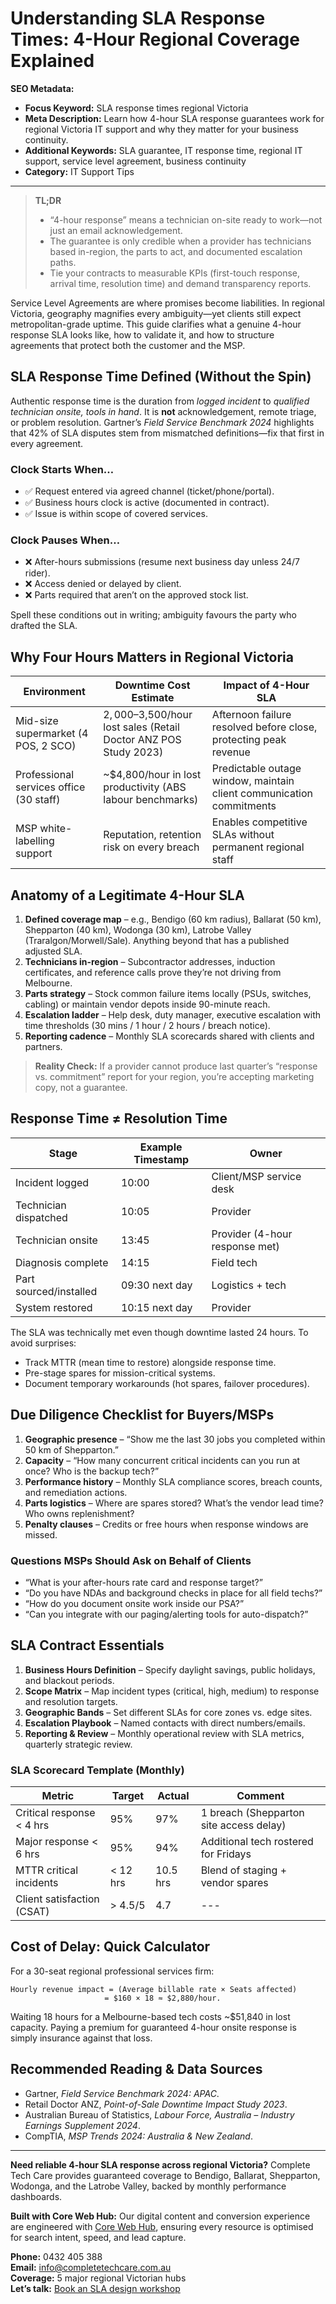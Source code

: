# Understanding SLA Response Times: 4-Hour Regional Coverage Explained

**SEO Metadata:**
- **Focus Keyword:** SLA response times regional Victoria
- **Meta Description:** Learn how 4-hour SLA response guarantees work for regional Victoria IT support and why they matter for your business continuity.
- **Additional Keywords:** SLA guarantee, IT response time, regional IT support, service level agreement, business continuity
- **Category:** IT Support Tips

---

> **TL;DR**
> - “4-hour response” means a technician on-site ready to work—not just an email acknowledgement.
> - The guarantee is only credible when a provider has technicians based in-region, the parts to act, and documented escalation paths.
> - Tie your contracts to measurable KPIs (first-touch response, arrival time, resolution time) and demand transparency reports.

Service Level Agreements are where promises become liabilities. In regional Victoria, geography magnifies every ambiguity—yet clients still expect metropolitan-grade uptime. This guide clarifies what a genuine 4-hour response SLA looks like, how to validate it, and how to structure agreements that protect both the customer and the MSP.

## SLA Response Time Defined (Without the Spin)

Authentic response time is the duration from *logged incident* to *qualified technician onsite, tools in hand*. It is **not** acknowledgement, remote triage, or problem resolution. Gartner’s *Field Service Benchmark 2024* highlights that 42% of SLA disputes stem from mismatched definitions—fix that first in every agreement.

### Clock Starts When…

- ✅ Request entered via agreed channel (ticket/phone/portal).
- ✅ Business hours clock is active (documented in contract).
- ✅ Issue is within scope of covered services.

### Clock Pauses When…

- ❌ After-hours submissions (resume next business day unless 24/7 rider).
- ❌ Access denied or delayed by client.
- ❌ Parts required that aren’t on the approved stock list.

Spell these conditions out in writing; ambiguity favours the party who drafted the SLA.

## Why Four Hours Matters in Regional Victoria

| Environment | Downtime Cost Estimate | Impact of 4-Hour SLA |
| --- | --- | --- |
| Mid-size supermarket (4 POS, 2 SCO) | $2,000–$3,500/hour lost sales (Retail Doctor ANZ POS Study 2023) | Afternoon failure resolved before close, protecting peak revenue |
| Professional services office (30 staff) | ~$4,800/hour in lost productivity (ABS labour benchmarks) | Predictable outage window, maintain client communication commitments |
| MSP white-labelling support | Reputation, retention risk on every breach | Enables competitive SLAs without permanent regional staff |

## Anatomy of a Legitimate 4-Hour SLA

1. **Defined coverage map** – e.g., Bendigo (60 km radius), Ballarat (50 km), Shepparton (40 km), Wodonga (30 km), Latrobe Valley (Traralgon/Morwell/Sale). Anything beyond that has a published adjusted SLA.
2. **Technicians in-region** – Subcontractor addresses, induction certificates, and reference calls prove they’re not driving from Melbourne.
3. **Parts strategy** – Stock common failure items locally (PSUs, switches, cabling) or maintain vendor depots inside 90-minute reach.
4. **Escalation ladder** – Help desk, duty manager, executive escalation with time thresholds (30 mins / 1 hour / 2 hours / breach notice).
5. **Reporting cadence** – Monthly SLA scorecards shared with clients and partners.

> **Reality Check:** If a provider cannot produce last quarter’s “response vs. commitment” report for your region, you’re accepting marketing copy, not a guarantee.

## Response Time ≠ Resolution Time

| Stage | Example Timestamp | Owner |
| --- | --- | --- |
| Incident logged | 10:00 | Client/MSP service desk |
| Technician dispatched | 10:05 | Provider |
| Technician onsite | 13:45 | Provider (4-hour response met) |
| Diagnosis complete | 14:15 | Field tech |
| Part sourced/installed | 09:30 next day | Logistics + tech |
| System restored | 10:15 next day | Provider |

The SLA was technically met even though downtime lasted 24 hours. To avoid surprises:

- Track MTTR (mean time to restore) alongside response time.
- Pre-stage spares for mission-critical systems.
- Document temporary workarounds (hot spares, failover procedures).

## Due Diligence Checklist for Buyers/MSPs

1. **Geographic presence** – “Show me the last 30 jobs you completed within 50 km of Shepparton.”
2. **Capacity** – “How many concurrent critical incidents can you run at once? Who is the backup tech?”
3. **Performance history** – Monthly SLA compliance scores, breach counts, and remediation actions.
4. **Parts logistics** – Where are spares stored? What’s the vendor lead time? Who owns replenishment?
5. **Penalty clauses** – Credits or free hours when response windows are missed.

### Questions MSPs Should Ask on Behalf of Clients

- “What is your after-hours rate card and response target?”
- “Do you have NDAs and background checks in place for all field techs?”
- “How do you document onsite work inside our PSA?”
- “Can you integrate with our paging/alerting tools for auto-dispatch?”

## SLA Contract Essentials

1. **Business Hours Definition** – Specify daylight savings, public holidays, and blackout periods.
2. **Scope Matrix** – Map incident types (critical, high, medium) to response and resolution targets.
3. **Geographic Bands** – Set different SLAs for core zones vs. edge sites.
4. **Escalation Playbook** – Named contacts with direct numbers/emails.
5. **Reporting & Review** – Monthly operational review with SLA metrics, quarterly strategic review.

### SLA Scorecard Template (Monthly)

| Metric | Target | Actual | Comment |
| --- | --- | --- | --- |
| Critical response < 4 hrs | 95% | 97% | 1 breach (Shepparton site access delay) |
| Major response < 6 hrs | 95% | 94% | Additional tech rostered for Fridays |
| MTTR critical incidents | < 12 hrs | 10.5 hrs | Blend of staging + vendor spares |
| Client satisfaction (CSAT) | > 4.5/5 | 4.7 | --- |

## Cost of Delay: Quick Calculator

For a 30-seat regional professional services firm:

```
Hourly revenue impact = (Average billable rate × Seats affected)
                     = $160 × 18 ≈ $2,880/hour.
```

Waiting 18 hours for a Melbourne-based tech costs ~$51,840 in lost capacity. Paying a premium for guaranteed 4-hour onsite response is simply insurance against that loss.

## Recommended Reading & Data Sources

- Gartner, *Field Service Benchmark 2024: APAC*.
- Retail Doctor ANZ, *Point-of-Sale Downtime Impact Study 2023*.
- Australian Bureau of Statistics, *Labour Force, Australia – Industry Earnings Supplement 2024*.
- CompTIA, *MSP Trends 2024: Australia & New Zealand*.

---

**Need reliable 4-hour SLA response across regional Victoria?** Complete Tech Care provides guaranteed coverage to Bendigo, Ballarat, Shepparton, Wodonga, and the Latrobe Valley, backed by monthly performance dashboards.

**Built with Core Web Hub:** Our digital content and conversion experience are engineered with [Core Web Hub](https://corewebhub.com.au), ensuring every resource is optimised for search intent, speed, and lead capture.

**Phone:** 0432 405 388  
**Email:** info@completetechcare.com.au  
**Coverage:** 5 major regional Victorian hubs  
**Let’s talk:** [Book an SLA design workshop](/book)

